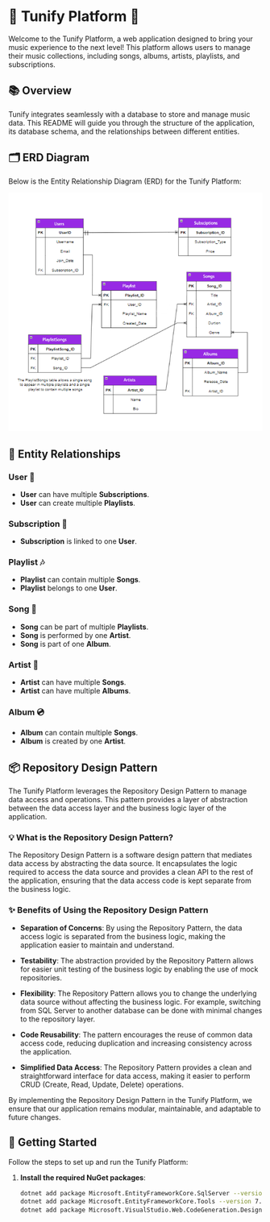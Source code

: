 # 🎵 Tunify Platform 🎵

Welcome to the Tunify Platform, a web application designed to bring your music experience to the next level! This platform allows users to manage their music collections, including songs, albums, artists, playlists, and subscriptions.

## 📚 Overview

Tunify integrates seamlessly with a database to store and manage music data. This README will guide you through the structure of the application, its database schema, and the relationships between different entities.

## 🗂 ERD Diagram

Below is the Entity Relationship Diagram (ERD) for the Tunify Platform:

![Tunify ERD Diagram](https://github.com/RawanYaghmour/Tunify-Platform/blob/Tunify/Tunify.png)

## 🔗 Entity Relationships

### User 👤
- **User** can have multiple **Subscriptions**.
- **User** can create multiple **Playlists**.

### Subscription 📄
- **Subscription** is linked to one **User**.

### Playlist 🎶
- **Playlist** can contain multiple **Songs**.
- **Playlist** belongs to one **User**.

### Song 🎵
- **Song** can be part of multiple **Playlists**.
- **Song** is performed by one **Artist**.
- **Song** is part of one **Album**.

### Artist 🎤
- **Artist** can have multiple **Songs**.
- **Artist** can have multiple **Albums**.

### Album 💿
- **Album** can contain multiple **Songs**.
- **Album** is created by one **Artist**.

## 📦 Repository Design Pattern

The Tunify Platform leverages the Repository Design Pattern to manage data access and operations. This pattern provides a layer of abstraction between the data access layer and the business logic layer of the application.

### 💡 What is the Repository Design Pattern?

The Repository Design Pattern is a software design pattern that mediates data access by abstracting the data source. It encapsulates the logic required to access the data source and provides a clean API to the rest of the application, ensuring that the data access code is kept separate from the business logic.

### ✨ Benefits of Using the Repository Design Pattern

- **Separation of Concerns**: By using the Repository Pattern, the data access logic is separated from the business logic, making the application easier to maintain and understand.

- **Testability**: The abstraction provided by the Repository Pattern allows for easier unit testing of the business logic by enabling the use of mock repositories.

- **Flexibility**: The Repository Pattern allows you to change the underlying data source without affecting the business logic. For example, switching from SQL Server to another database can be done with minimal changes to the repository layer.

- **Code Reusability**: The pattern encourages the reuse of common data access code, reducing duplication and increasing consistency across the application.

- **Simplified Data Access**: The Repository Pattern provides a clean and straightforward interface for data access, making it easier to perform CRUD (Create, Read, Update, Delete) operations.

By implementing the Repository Design Pattern in the Tunify Platform, we ensure that our application remains modular, maintainable, and adaptable to future changes.

## 🚀 Getting Started

Follow the steps to set up and run the Tunify Platform:

1. **Install the required NuGet packages**:
   ```bash
   dotnet add package Microsoft.EntityFrameworkCore.SqlServer --version 7.0.20
   dotnet add package Microsoft.EntityFrameworkCore.Tools --version 7.0.20
   dotnet add package Microsoft.VisualStudio.Web.CodeGeneration.Design --version 7.0.12
